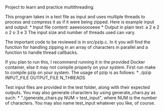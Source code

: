 Project to learn and practice multithreading.

This program takes in a text file as input and uses multiple threads to process and compress it as if it were being zipped. Here is example input and output: * Input file content: aaeeoooooeee * Output in plain text: a 2 e 2 o 2 o 3 e 3 The input size and number of threads used can vary.

The important code to be reviewed is in src/pzip.c. In it you will find the function for handling zipping in an array of characters in parallel and a function to handle thread callbacks.

If you plan to run this, I recommend running it in the provided Docker container, else it may not compile properly on your system. First run make to compile pzip on your system. The usage of pzip is as follows: * ./pzip INPUT_FILE OUTPUT_FILE N_THREADS

Test input files are provided in the test folder, along with their expected outputs. You may also generate characters by using generate_chars.py as such: * "./generate_chars.py NUM > test_input", where NUM is the number of characters. You may also name test_input whatever you like, of course.
